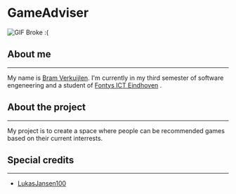# GameAdviser

![GIF Broke :(](https://media.tenor.com/fzAQ_TYtK-kAAAAC/kirbo.gif.gif)

## About me
***
My name is [Bram Verkuijlen](https://github.com/BramVerkuijlen). I'm currently in my third semester of software engeneering and a student of [Fontys ICT Eindhoven](https://fontys.nl/Studeren/Opleidingen/HBO-ICT.htm) . 


## About the project
***
My project is to create a space where people can be recommended games based on their current interrests.

## Special credits
***
- [LukasJansen100](https://github.com/LukasJansen100/Portfolio-S3)
